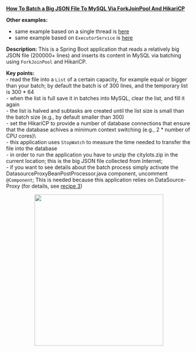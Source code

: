 **[How To Batch a Big JSON File To MySQL Via ForkJoinPool And HikariCP](https://github.com/AnghelLeonard/Hibernate-SpringBoot/tree/master/HibernateSpringBootBatchJsonFileForkJoin)**

**Other examples:**
- same example based on a single thread is [here](https://github.com/AnghelLeonard/Hibernate-SpringBoot/tree/master/HibernateSpringBootBatchJsonFileSingleThread)
- same example based on `ExecutorService` is [here](https://github.com/AnghelLeonard/Hibernate-SpringBoot/tree/master/HibernateSpringBootBatchJsonFileExecutorService)

**Description:** This is a Spring Boot application that reads a relatively big JSON file (200000+ lines) and inserts its content in MySQL via batching using `ForkJoinPool` and HikariCP.

**Key points:**\
     - read the file into a `List` of a certain capacity, for example equal or bigger than your batch; by default the batch is of 300 lines, and the temporary list is 300 * 64\
     - when the list is full save it in batches into MySQL, clear the list, and fill it again\
     - the list is halved and subtasks are created until the list size is small than the batch size (e.g., by default smaller than 300)\
     - set the HikariCP to provide a number of database connections that ensure that the database achives a minimum context switching (e.g., 2 * number of CPU cores)\     
     - this application uses `StopWatch` to measure the time needed to transfer the file into the database\
     - in order to run the application you have to unzip the citylots.zip in the current location; this is the big JSON file collected from Internet;\
     - if you want to see details about the batch process simply activate the DatasourceProxyBeanPostProcessor.java component, uncomment `@Component`; This is needed because this application relies on DataSource-Proxy (for details, see [recipe 3](https://github.com/AnghelLeonard/Hibernate-SpringBoot/tree/master/HibernateSpringBootDataSourceProxy))

<a href="https://leanpub.com/java-persistence-performance-illustrated-guide"><p align="center"><img src="https://github.com/AnghelLeonard/Hibernate-SpringBoot/blob/master/Java%20Persistence%20Performance%20Illustrated%20Guide.jpg" height="410" width="350"/></p></a>
